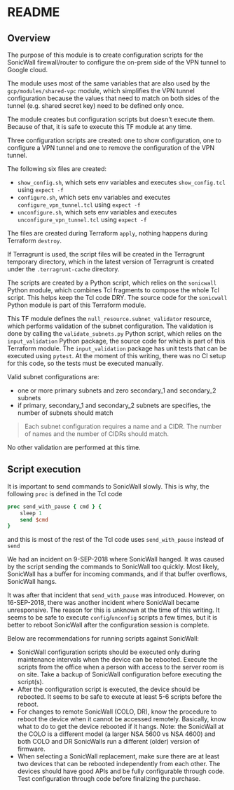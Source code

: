 # README

## Overview

The purpose of this module is to create configuration scripts for the SonicWall firewall/router to configure the on-prem side of the VPN tunnel to Google cloud.

The module uses most of the same variables that are also used by the `gcp/modules/shared-vpc` module, which simplifies the VPN tunnel configuration because the values that need to match on both sides of the tunnel (e.g. shared secret key) need to be defined only once.

The module creates but configuration scripts but doesn't execute them. Because of that, it is safe to execute this TF module at any time.

Three configuration scripts are created: one to show configuration, one to configure a VPN tunnel and one to remove the configuration of the VPN tunnel.

The following six files are created:

- `show_config.sh`, which sets env variables and executes `show_config.tcl` using `expect -f`
- `configure.sh`, which sets env variables and executes `configure_vpn_tunnel.tcl` using `expect -f`
- `unconfigure.sh`, which sets env variables and executes `unconfigure_vpn_tunnel.tcl` using `expect -f`

The files are created during Terraform `apply`, nothing happens during Terraform `destroy`.

If Terragrunt is used, the script files will be created in the Terragrunt temporary directory, which in the latest version of Terragrunt is created under the `.terragrunt-cache` directory.

The scripts are created by a Python script, which relies on the `sonicwall` Python module, which combines Tcl fragments to compose the whole Tcl script. This helps keep the Tcl code DRY. The source code for the `sonicwall` Python module is part of this Terraform module.

This TF module defines the `null_resource.subnet_validator` resource, which performs validation of the subnet configuration. The validation is done by calling the `validate_subnets.py` Python script, which relies on the `input_validation` Python package, the source code for which is part of this Terraform module. The `input_validation` package has unit tests that can be executed using `pytest`. At the moment of this writing, there was no CI setup for this code, so the tests must be executed manually.

Valid subnet configurations are:

- one or more primary subnets and zero secondary_1 and secondary_2 subnets
- if primary, secondary_1 and secondary_2 subnets are specifies, the number of subnets should match

> Each subnet configuration requires a name and a CIDR. The number of names and the number of CIDRs should match.

No other validation are performed at this time.

## Script execution

It is important to send commands to SonicWall slowly. This is why, the following `proc` is defined in the Tcl code

```Tcl
proc send_with_pause { cmd } {
    sleep 1
    send $cmd
}
```

and this is most of the rest of the Tcl code uses `send_with_pause` instead of `send`

We had an incident on 9-SEP-2018 where SonicWall hanged. It was caused by the script sending the commands to SonicWall too quickly. Most likely, SonicWall has a buffer for incoming commands, and if that buffer overflows, SonicWall hangs.

It was after that incident that `send_with_pause` was introduced. However, on 16-SEP-2018, there was another incident where SonicWall became unresponsive. The reason for this is unknown at the time of this writing. It seems to be safe to execute `config`/`unconfig` scripts a few times, but it is better to reboot SonicWall after the configuration session is complete.

Below are recommendations for running scripts against SonicWall:

- SonicWall configuration scripts should be executed only during maintenance intervals when the device can be rebooted. Execute the scripts from the office when a person with access to the server room is on site. Take a backup of SonicWall configuration before executing the script(s).
- After the configuration script is executed, the device should be rebooted. It seems to be safe to execute at least 5-6 scripts before the reboot.
- For changes to remote SonicWall (COLO, DR), know the procedure to reboot the device when it cannot be accessed remotely. Basically, know what to do to get the device rebooted if it hangs. Note: the SonicWall at the COLO is a different model (a larger NSA 5600 vs NSA 4600) and both COLO and DR SonicWalls run a different (older) version of firmware.
- When selecting a SonicWall replacement, make sure there are at least two devices that can be rebooted independently from each other. The devices should have good APIs and be fully configurable through code. Test configuration through code before finalizing the purchase.
